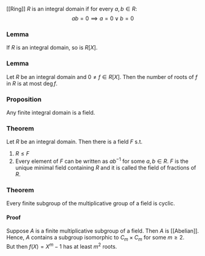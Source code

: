 [[Ring]] $R$ is an integral domain if for every $a,b\in R$:
$$
ab=0\implies a=0\lor b=0
$$

### Lemma
If $R$ is an integral domain, so is $R[X]$.

### Lemma
Let $R$ be an integral domain and $0\neq f\in R[X]$. 
Then the number of roots of $f$ in $R$ is at most $\deg f$.

### Proposition
Any finite integral domain is a field.

### Theorem
Let $R$ be an integral domain. 
Then there is a field $F$ s.t. 
1. $R\leq F$
2. Every element of $F$ can be written as $ab^{-1}$ for some $a,b\in R$. 
$F$ is the unique minimal field containing $R$ 
and it is called the field of fractions of $R$.

### Theorem
Every finite subgroup of the multiplicative group of a field is cyclic.
#### Proof
Suppose $A$ is a finite multiplicative subgroup of a field. 
Then $A$ is [[Abelian]]. 
Hence, $A$ contains a subgroup isomorphic to $C_m\times C_m$ for some $m\geq 2$.  
But then $f(X)=X^m-1$ has at least $m^2$ roots. 
